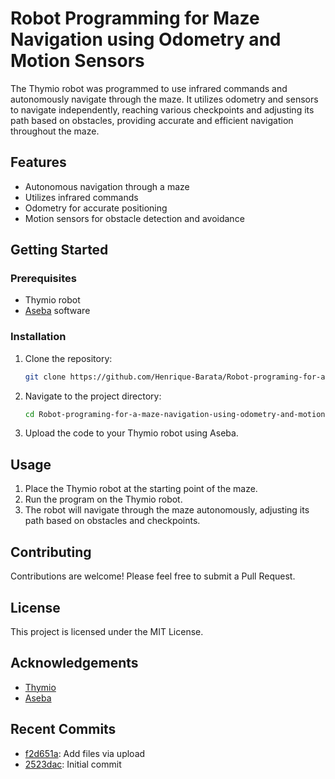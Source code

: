 # Robot Programming for Maze Navigation using Odometry and Motion Sensors

The Thymio robot was programmed to use infrared commands and autonomously navigate through the maze. It utilizes odometry and sensors to navigate independently, reaching various checkpoints and adjusting its path based on obstacles, providing accurate and efficient navigation throughout the maze.

## Features

- Autonomous navigation through a maze
- Utilizes infrared commands
- Odometry for accurate positioning
- Motion sensors for obstacle detection and avoidance

## Getting Started

### Prerequisites

- Thymio robot
- [Aseba](https://www.thymio.org/en:aseba) software

### Installation

1. Clone the repository:
    ```sh
    git clone https://github.com/Henrique-Barata/Robot-programing-for-a-maze-navigation-using-odometry-and-motion-sensors-.git
    ```
2. Navigate to the project directory:
    ```sh
    cd Robot-programing-for-a-maze-navigation-using-odometry-and-motion-sensors-
    ```
3. Upload the code to your Thymio robot using Aseba.

## Usage

1. Place the Thymio robot at the starting point of the maze.
2. Run the program on the Thymio robot.
3. The robot will navigate through the maze autonomously, adjusting its path based on obstacles and checkpoints.

## Contributing

Contributions are welcome! Please feel free to submit a Pull Request.

## License

This project is licensed under the MIT License.

## Acknowledgements

- [Thymio](https://www.thymio.org)
- [Aseba](https://www.thymio.org/en:aseba)

## Recent Commits

- [f2d651a](https://github.com/Henrique-Barata/Robot-programing-for-a-maze-navigation-using-odometry-and-motion-sensors-/commit/f2d651a149a338baef913d422205b2d765be7c88): Add files via upload
- [2523dac](https://github.com/Henrique-Barata/Robot-programing-for-a-maze-navigation-using-odometry-and-motion-sensors-/commit/2523dac0637594390f380f52de327f20e22ffe11): Initial commit
